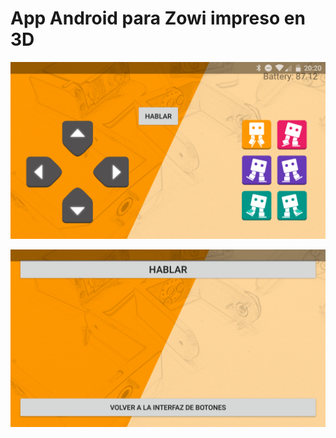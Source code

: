 # App Android para Zowi impreso en 3D

![gestos](screenshots/gestos.png)

![voz](screenshots/voz.png)

